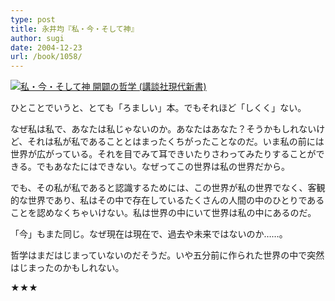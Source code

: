 ```yaml
---
type: post
title: 永井均『私・今・そして神』
author: sugi
date: 2004-12-23
url: /book/1058/
---
```

<a href="http://www.amazon.co.jp/exec/obidos/ASIN/4061497456/chezsugi-22/ref=nosim/" name="amazletlink" target="_blank"><img src="http://ecx.images-amazon.com/images/I/31JP7FZ8MHL.jpg" alt="私・今・そして神 開闢の哲学 (講談社現代新書)" style="border: none;" class="alignleft" /></a>

ひとことでいうと、とても「ろましい」本。でもそれほど「しくく」ない。

なぜ私は私で、あなたは私じゃないのか。あなたはあなた？そうかもしれないけど、それは私が私であることとはまったくちがったことなのだ。いま私の前には世界が広がっている。それを目でみて耳できいたりさわってみたりすることができる。でもあなたにはできない。なぜってこの世界は私の世界だから。

でも、その私が私であると認識するためには、この世界が私の世界でなく、客観的な世界であり、私はその中で存在しているたくさんの人間の中のひとりであることを認めなくちゃいけない。私は世界の中にいて世界は私の中にあるのだ。

「今」もまた同じ。なぜ現在は現在で、過去や未来ではないのか……。

哲学はまだはじまっていないのだそうだ。いや五分前に作られた世界の中で突然はじまったのかもしれない。

★★★
